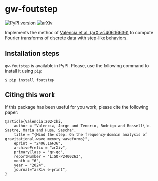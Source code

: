 # gw-foutstep
[![PyPI version](https://badge.fury.io/py/foutstep.svg)](https://badge.fury.io/py/foutstep)
[![arXiv](https://img.shields.io/badge/arXiv-2406.16636-b31b1b.svg)](https://arxiv.org/abs/2406.16636)


Implements the method of [Valencia et al. (arXiv:2406.16636)](https://arxiv.org/abs/2406.16636)
to compute Fourier transforms of discrete data with step-like behaviors.

## Installation steps

`gw-foutstep` is available in PyPI. Please, use the following command to install it
using `pip`:
```
$ pip install foutstep
```

## Citing this work

If this package has been useful for you work, please cite the following paper:
```
@article{Valencia:2024zhi,
    author = "Valencia, Jorge and Tenorio, Rodrigo and Rossell\'o-Sastre, Maria and Husa, Sascha",
    title = "{Mind the step: On the frequency-domain analysis of gravitational-wave memory waveforms}",
    eprint = "2406.16636",
    archivePrefix = "arXiv",
    primaryClass = "gr-qc",
    reportNumber = "LIGO-P2400263",
    month = "6",
    year = "2024",
    journal="arXiv e-print",
}
```
